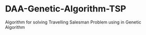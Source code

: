 # DAA-Genetic-Algorithm-TSP

Algorithm for solving Travelling Salesman Problem using in Genetic Algorithm
